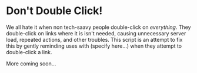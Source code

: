 Don't Double Click!
=================

We all hate it when non tech-saavy people double-click on _everything_. They double-click on links where it is isn't needed, causing unnecessary server load, repeated actions, and other troubles. This script is an attempt to fix this by gently reminding uses with (specify here...) when they attempt to double-click a link.

More coming soon...